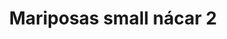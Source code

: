---
title: Mariposas small nácar 2
date: 
draft: false

# descripcion
description : Aros colgantes pasantes en plata 925 y nácar

materials: Plata 925

color: 

dimensions: largo total 2.6cm ancho 1,4cm

code: 01-01-0806

type: "Aros"

categories: []

price: $4.330,00

price_eftvo: $3.680,00

# Images
# first image will be shown in the product page
images:
  # - image: "images/path_to_image"
  # La ubicacion de las imagenes es imagenes/Aros/Aros.Colgantes/01-01-0806-mariposas-small-nacar-2
  - image: "./images/aros/colgantes/01-01-0806-mariposas-small-nacar-2_a.jpg"
  - image: "./images/aros/colgantes/01-01-0806-mariposas-small-nacar-2_b.jpg"
---